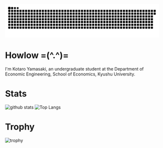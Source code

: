 ![](https://raw.githubusercontent.com/kotaro-yamasaki/kotaro-yamasaki/output/github-contribution-grid-snake.svg)

# Howlow =(^.^)=
I'm Kotaro Yamasaki, an undergraduate student at the Department of Economic Engineering, School of Economics, Kyushu University.

# Stats
<p align="left"> 
  <img alt="github stats" height="195px" src="https://github-readme-stats.vercel.app/api?username=kotaro-yamasaki&theme=radical&show_icons=true" />
  <img alt="Top Langs" height="195px" src="https://github-readme-stats.vercel.app/api/top-langs/?username=kotaro-yamasaki&layout=compact&theme=radical" />
</p>

# Trophy
![trophy](https://github-profile-trophy.vercel.app/?username=kotaro-yamasaki&theme=radical&column=8
)
